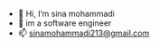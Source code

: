 - 👋 Hi, I’m sina mohammadi
- 👀 im a software engineer
- 📫 sinamohammadi213@gmail.com

<!---
ksinaa/ksinaa is a ✨ special ✨ repository because its `README.md` (this file) appears on your GitHub profile.
You can click the Preview link to take a look at your changes.
--->
